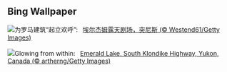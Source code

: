 ## Bing Wallpaper
![](https://www.bing.com/th?id=OHR.TunisiaAmphitheatre_ZH-CN4431856872_UHD.jpg&w=1000)为罗马建筑“起立欢呼”:&nbsp;&ensp;[埃尔杰姆露天剧场，突尼斯 (© Westend61/Getty Images)](https://www.bing.com/th?id=OHR.TunisiaAmphitheatre_ZH-CN4431856872_UHD.jpg)
<br><br/>
![](https://www.bing.com/th?id=OHR.EmeraldLakeYukon_EN-US0522450551_UHD.jpg&w=1000)Glowing from within:&nbsp;&ensp;[Emerald Lake, South Klondike Highway, Yukon, Canada (© artherng/Getty Images)](https://www.bing.com/th?id=OHR.EmeraldLakeYukon_EN-US0522450551_UHD.jpg)
<br><br/>
